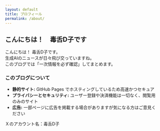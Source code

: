 ```yaml
---
layout: default
title: プロフィール
permalink: /about/
---
```


## こんにちは！　毒舌D子です

こんにちは！  毒舌D子です。<br>
生成AIのニュースが日々飛び交っていますね。<br>
このブログでは「一次情報を必ず確認」してまとめます。

### このブログについて

* **静的サイト:** GitHub Pages でホスティングしているため高速かつセキュア<br>
* **プライバシーとセキュリティ:** ユーザー登録や決済機能は一切なく、閲覧用のみのサイト<br>
* **広告:** 一部ページに広告を掲載する場合がありますが気になる方はご意見ください<br>

Ｘのアカウント名：毒舌D子